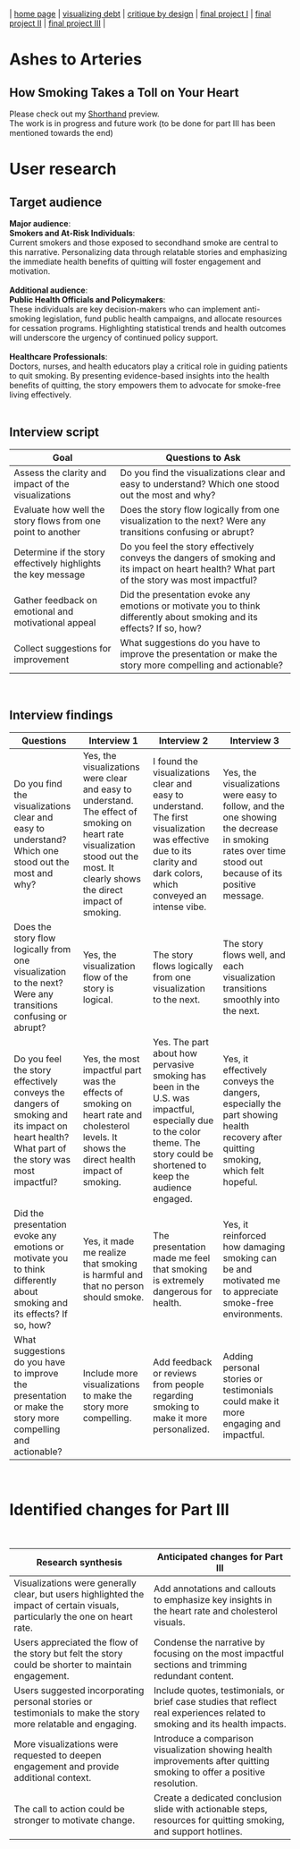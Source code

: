 | [home page](https://adityakolpe.github.io/Data-Canvas/) | [visualizing debt](visualizing-government-debt) | [critique by design](critique-by-design) | [final project I](final-project-part-one) | [final project II](final-project-part-two) | [final project III](final-project-part-three) |

# Ashes to Arteries 
## How Smoking Takes a Toll on Your Heart

Please check out my [Shorthand](https://preview.shorthand.com/vu8hdHDRmzgadAs8) preview. <br/>
The work is in progress and future work (to be done for part III has been mentioned towards the end)<br/>

# User research 
## Target audience 
**Major audience**:<br/>
**Smokers and At-Risk Individuals**: <br/>
Current smokers and those exposed to secondhand smoke are central to this narrative. Personalizing data through relatable stories and emphasizing the immediate health benefits of quitting will foster engagement and motivation.
<br/>
<br/>
**Additional audience**:<br/>
**Public Health Officials and Policymakers**: <br/>
These individuals are key decision-makers who can implement anti-smoking legislation, fund public health campaigns, and allocate resources for cessation programs. Highlighting statistical trends and health outcomes will underscore the urgency of continued policy support.<br/>
<br/>
**Healthcare Professionals**: <br/>
Doctors, nurses, and health educators play a critical role in guiding patients to quit smoking. By presenting evidence-based insights into the health benefits of quitting, the story empowers them to advocate for smoke-free living effectively.<br/>
<br/>

## Interview script <br/>

| Goal                                         | Questions to Ask                                                                                                   |
|----------------------------------------------|--------------------------------------------------------------------------------------------------------------------|
| Assess the clarity and impact of the visualizations | Do you find the visualizations clear and easy to understand? Which one stood out the most and why?                   |
| Evaluate how well the story flows from one point to another | Does the story flow logically from one visualization to the next? Were any transitions confusing or abrupt?        |
| Determine if the story effectively highlights the key message | Do you feel the story effectively conveys the dangers of smoking and its impact on heart health? What part of the story was most impactful? |
| Gather feedback on emotional and motivational appeal | Did the presentation evoke any emotions or motivate you to think differently about smoking and its effects? If so, how? |
| Collect suggestions for improvement          | What suggestions do you have to improve the presentation or make the story more compelling and actionable?           |

<br/>

## Interview findings <br/>

| Questions                                  | Interview 1                                                                 | Interview 2                                                                | Interview 3                                                    |
|--------------------------------------------|-----------------------------------------------------------------------------|---------------------------------------------------------------------------|---------------------------------------------------------------|
| Do you find the visualizations clear and easy to understand? Which one stood out the most and why? | Yes, the visualizations were clear and easy to understand. The effect of smoking on heart rate visualization stood out the most. It clearly shows the direct impact of smoking. | I found the visualizations clear and easy to understand. The first visualization was effective due to its clarity and dark colors, which conveyed an intense vibe. | Yes, the visualizations were easy to follow, and the one showing the decrease in smoking rates over time stood out because of its positive message. |
| Does the story flow logically from one visualization to the next? Were any transitions confusing or abrupt? | Yes, the visualization flow of the story is logical.                         | The story flows logically from one visualization to the next.               | The story flows well, and each visualization transitions smoothly into the next. |
| Do you feel the story effectively conveys the dangers of smoking and its impact on heart health? What part of the story was most impactful? | Yes, the most impactful part was the effects of smoking on heart rate and cholesterol levels. It shows the direct health impact of smoking. | Yes. The part about how pervasive smoking has been in the U.S. was impactful, especially due to the color theme. The story could be shortened to keep the audience engaged. | Yes, it effectively conveys the dangers, especially the part showing health recovery after quitting smoking, which felt hopeful. |
| Did the presentation evoke any emotions or motivate you to think differently about smoking and its effects? If so, how? | Yes, it made me realize that smoking is harmful and that no person should smoke. | The presentation made me feel that smoking is extremely dangerous for health. | Yes, it reinforced how damaging smoking can be and motivated me to appreciate smoke-free environments. |
| What suggestions do you have to improve the presentation or make the story more compelling and actionable? | Include more visualizations to make the story more compelling.                | Add feedback or reviews from people regarding smoking to make it more personalized. | Adding personal stories or testimonials could make it more engaging and impactful. |

<br/>

# Identified changes for Part III

<br/>

| Research synthesis                                                                 | Anticipated changes for Part III                                                                              |
|------------------------------------------------------------------------------------|---------------------------------------------------------------------------------------------------------------|
| Visualizations were generally clear, but users highlighted the impact of certain visuals, particularly the one on heart rate. | Add annotations and callouts to emphasize key insights in the heart rate and cholesterol visuals.             |
| Users appreciated the flow of the story but felt the story could be shorter to maintain engagement.                        | Condense the narrative by focusing on the most impactful sections and trimming redundant content.             |
| Users suggested incorporating personal stories or testimonials to make the story more relatable and engaging.              | Include quotes, testimonials, or brief case studies that reflect real experiences related to smoking and its health impacts. |
| More visualizations were requested to deepen engagement and provide additional context.                                    | Introduce a comparison visualization showing health improvements after quitting smoking to offer a positive resolution. |
| The call to action could be stronger to motivate change.                                                                  | Create a dedicated conclusion slide with actionable steps, resources for quitting smoking, and support hotlines. |

<br/>


